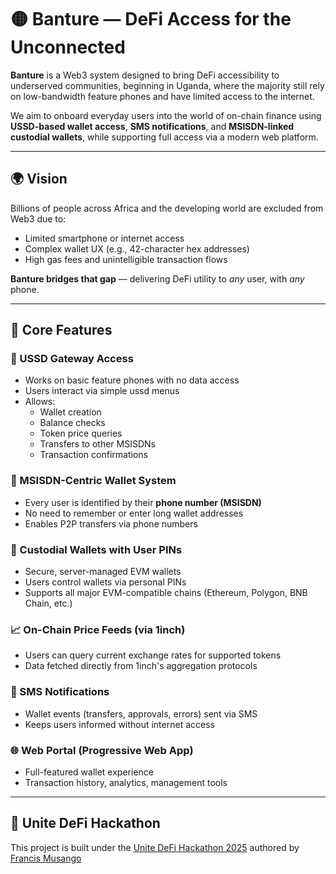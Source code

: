 # 🟡 Banture — DeFi Access for the Unconnected

**Banture** is a Web3 system designed to bring DeFi accessibility to underserved communities, beginning in Uganda, where the majority still rely on low-bandwidth feature phones and have limited access to the internet.

We aim to onboard everyday users into the world of on-chain finance using **USSD-based wallet access**, **SMS notifications**, and **MSISDN-linked custodial wallets**, while supporting full access via a modern web platform.

---

## 🌍 Vision

Billions of people across Africa and the developing world are excluded from Web3 due to:
- Limited smartphone or internet access
- Complex wallet UX (e.g., 42-character hex addresses)
- High gas fees and unintelligible transaction flows

**Banture bridges that gap** — delivering DeFi utility to *any* user, with *any* phone.

---

## 📱 Core Features

### 📶 USSD Gateway Access
- Works on basic feature phones with no data access
- Users interact via simple ussd menus 
- Allows:
  - Wallet creation
  - Balance checks
  - Token price queries
  - Transfers to other MSISDNs
  - Transaction confirmations

### 📇 MSISDN-Centric Wallet System
- Every user is identified by their **phone number (MSISDN)**
- No need to remember or enter long wallet addresses
- Enables P2P transfers via phone numbers

### 🔐 Custodial Wallets with User PINs
- Secure, server-managed EVM wallets
- Users control wallets via personal PINs
- Supports all major EVM-compatible chains (Ethereum, Polygon, BNB Chain, etc.)

### 📈 On-Chain Price Feeds (via 1inch)
- Users can query current exchange rates for supported tokens
- Data fetched directly from 1inch's aggregation protocols

### 💬 SMS Notifications
- Wallet events (transfers, approvals, errors) sent via SMS
- Keeps users informed without internet access

### 🌐 Web Portal (Progressive Web App)
- Full-featured wallet experience
- Transaction history, analytics, management tools

---

## 🧱 Unite DeFi Hackathon
This project is built under the [Unite DeFi Hackathon 2025](https://ethglobal.com/events/unite) authored by [Francis Musango](https://github.com/francis-Paul-code)

